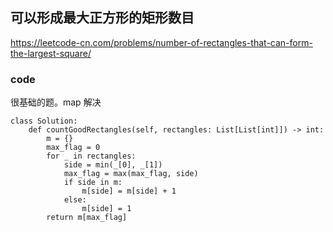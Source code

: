 ## 可以形成最大正方形的矩形数目

https://leetcode-cn.com/problems/number-of-rectangles-that-can-form-the-largest-square/

### code

很基础的题。map 解决

```
class Solution:
    def countGoodRectangles(self, rectangles: List[List[int]]) -> int:
        m = {}
        max_flag = 0
        for _ in rectangles:
            side = min(_[0], _[1])
            max_flag = max(max_flag, side)
            if side in m:
                m[side] = m[side] + 1
            else:
                m[side] = 1
        return m[max_flag]
```